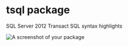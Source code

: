 # tsql package

SQL Server 2012 Transact SQL syntax highlights

![A screenshot of your package](https://cloud.githubusercontent.com/assets/14935341/11319704/9ac6c91a-9034-11e5-92b9-b4c4a12bd4c8.PNG)
